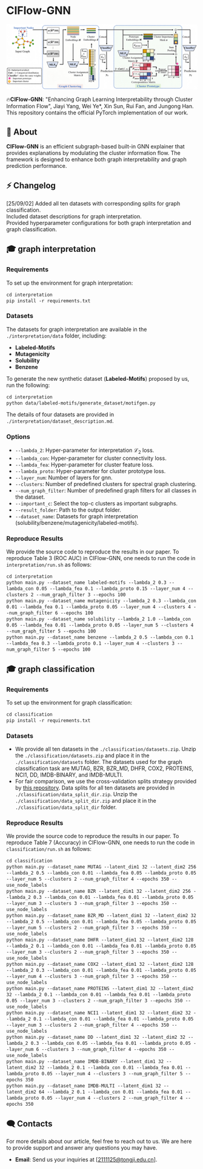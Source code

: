 # CIFlow-GNN
![image text](https://github.com/YJYTJ/CIFlow-GNN/blob/main/flowchart.png "The pipeline of CIFlow-GNN")

🔥**CIFlow-GNN**: "Enhancing Graph Learning Interpretability through Cluster Information Flow", Jiayi Yang, Wei Ye*, Xin Sun, Rui Fan, and Jungong Han. This repository contains the official PyTorch implementation of our work.

## 🚀 About

**CIFlow-GNN** is an efficient subgraph-based built-in GNN explainer that provides explanations by modulating the cluster information flow. The framework is designed to enhance both graph interpretability and graph prediction performance.

## ⚡ Changelog

[25/09/02] Added all ten datasets with corresponding splits for graph classification.  
Included dataset descriptions for graph interpretation.  
Provided hyperparameter configurations for both graph interpretation and graph classification.


## 🎓 graph interpretation
### Requirements
To set up the environment for graph interpretation:
```shell
cd interpretation
pip install -r requirements.txt
```

### Datasets
The datasets for graph interpretation are available in the ```./interpretation/data``` folder, including:
- **Labeled-Motifs**
- **Mutagenicity**
- **Solubility**
- **Benzene**

To generate the new synthetic dataset (**Labeled-Motifs**) proposed by us, run the following:
```shell
cd interpretation
python data/labeled-motifs/generate_dataset/motifgen.py
```

The details of four datasets are provided in ```./interpretation/dataset_description.md```.

### Options
- `--lambda_2`: Hyper-parameter for interpretation $\mathcal{L}_{\text{2}}$ loss.
- `--lambda_con`: Hyper-parameter for cluster connectivity loss.
- `--lambda_fea`: Hyper-parameter for cluster feature loss.
- `--lambda_proto`: Hyper-parameter for cluster prototype loss.
- `--layer_num`: Number of layers for gnn.
- `--clusters`: Number of predefined clusters for spectral graph clustering.
- `--num_graph_filter`: Number of predefined graph filters for all classes in the dataset.
- `--important_c`: Select the top-c clusters as important subgraphs.
- `--result_folder`: Path to the output folder.
- `--dataset_name`: Datasets for graph interpretation (solubility/benzene/mutagenicity/labeled-motifs).

### Reproduce Results
We provide the source code to reproduce the results in our paper. To reproduce Table 3 (ROC AUC) in CIFlow-GNN, one needs to run the code in `interpretation/run.sh` as follows:

```shell
cd interpretation
python main.py --dataset_name labeled-motifs --lambda_2 0.3 --lambda_con 0.05 --lambda_fea 0.1 --lambda_proto 0.15 --layer_num 4 --clusters 2 --num_graph_filter 3 --epochs 100
python main.py --dataset_name mutagenicity --lambda_2 0.3 --lambda_con 0.01 --lambda_fea 0.1 --lambda_proto 0.05 --layer_num 4 --clusters 4 --num_graph_filter 6 --epochs 100
python main.py --dataset_name solubility --lambda_2 1.0 --lambda_con 0.05 --lambda_fea 0.01 --lambda_proto 0.05 --layer_num 5 --clusters 4 --num_graph_filter 5 --epochs 100
python main.py --dataset_name benzene --lambda_2 0.5 --lambda_con 0.1 --lambda_fea 0.3 --lambda_proto 0.1 --layer_num 4 --clusters 3 --num_graph_filter 5 --epochs 100
```


## 🎓 graph classification
### Requirements
To set up the environment for graph classification:
```shell
cd classification
pip install -r requirements.txt
```

### Datasets
-  We provide all ten datasets in the ```./classification/datasets.zip```. Unzip the ```./classification/datasets.zip``` and place it in the ```./classification/datasets``` folder. The datasets used for the graph classification task are MUTAG, BZR, BZR_MD, DHFR, COX2, PROTEINS, NCI1, DD, IMDB-BINARY, and IMDB-MULTI.
-  For fair comparison, we use the cross-validation splits strategy provided by [this repository](https://github.com/diningphil/gnn-comparison). Data splits for all ten datasets are provided in ```./classification/data_split_dir.zip```. Unzip the ```./classification/data_split_dir.zip``` and place it in the ```./classification/data_split_dir``` folder.


### Reproduce Results
We provide the source code to reproduce the results in our paper. To reproduce Table 7 (Accuracy) in CIFlow-GNN, one needs to run the code in `classification/run.sh` as follows:

```shell
cd classification
python main.py --dataset_name MUTAG --latent_dim1 32 --latent_dim2 256 --lambda_2 0.5 --lambda_con 0.01 --lambda_fea 0.05 --lambda_proto 0.05 --layer_num 5 --clusters 2 --num_graph_filter 4 --epochs 350 --use_node_labels
python main.py --dataset_name BZR --latent_dim1 32 --latent_dim2 256 --lambda_2 0.3 --lambda_con 0.01 --lambda_fea 0.01 --lambda_proto 0.05 --layer_num 3 --clusters 3 --num_graph_filter 3 --epochs 350 --use_node_labels
python main.py --dataset_name BZR_MD --latent_dim1 32 --latent_dim2 32 --lambda_2 0.5 --lambda_con 0.01 --lambda_fea 0.05 --lambda_proto 0.05 --layer_num 5 --clusters 2 --num_graph_filter 3 --epochs 350 --use_node_labels
python main.py --dataset_name DHFR --latent_dim1 32 --latent_dim2 128 --lambda_2 0.1 --lambda_con 0.01 --lambda_fea 0.01 --lambda_proto 0.05 --layer_num 3 --clusters 2 --num_graph_filter 3 --epochs 350 --use_node_labels
python main.py --dataset_name COX2 --latent_dim1 32 --latent_dim2 128 --lambda_2 0.3 --lambda_con 0.01 --lambda_fea 0.01 --lambda_proto 0.05 --layer_num 4 --clusters 3 --num_graph_filter 3 --epochs 350 --use_node_labels
python main.py --dataset_name PROTEINS --latent_dim1 32 --latent_dim2 32 --lambda_2 0.1 --lambda_con 0.01 --lambda_fea 0.01 --lambda_proto 0.05 --layer_num 3 --clusters 2 --num_graph_filter 3 --epochs 350 --use_node_labels
python main.py --dataset_name NCI1 --latent_dim1 32 --latent_dim2 32 --lambda_2 0.1 --lambda_con 0.01 --lambda_fea 0.01 --lambda_proto 0.05 --layer_num 3 --clusters 2 --num_graph_filter 4 --epochs 350 --use_node_labels
python main.py --dataset_name DD --latent_dim1 32 --latent_dim2 32 --lambda_2 0.3 --lambda_con 0.05 --lambda_fea 0.01 --lambda_proto 0.05 --layer_num 6 --clusters 3 --num_graph_filter 4 --epochs 350 --use_node_labels
python main.py --dataset_name IMDB-BINARY --latent_dim1 32 --latent_dim2 32 --lambda_2 0.1 --lambda_con 0.01 --lambda_fea 0.01 --lambda_proto 0.05 --layer_num 4 --clusters 3 --num_graph_filter 5 --epochs 350
python main.py --dataset_name IMDB-MULTI --latent_dim1 32 --latent_dim2 64 --lambda_2 0.1 --lambda_con 0.01 --lambda_fea 0.01 --lambda_proto 0.05 --layer_num 4 --clusters 2 --num_graph_filter 4 --epochs 350
```


## 🗨️ Contacts

For more details about our article, feel free to reach out to us. We are here to provide support and answer any questions you may have. 

- **Email**: Send us your inquiries at [2111125@tongji.edu.cn].


